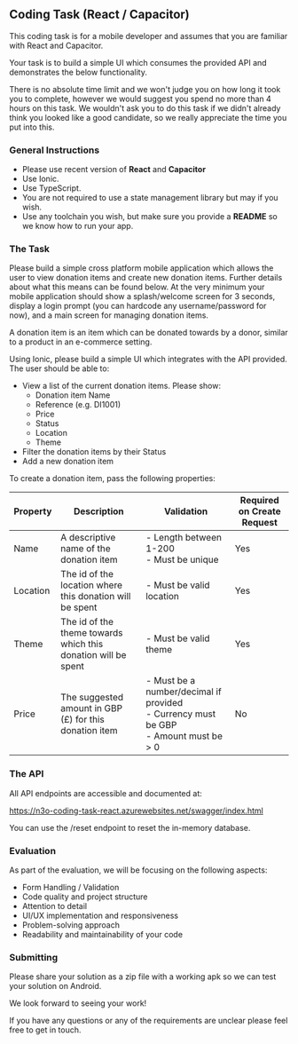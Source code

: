 ## Coding Task (React / Capacitor)

This coding task is for a mobile developer and assumes that you are familiar with React and Capacitor.

Your task is to build a simple UI which consumes the provided API and demonstrates the below functionality.

There is no absolute time limit and we won't judge you on how long it took you to complete, however we would suggest you spend no more than 4 hours on this task. We wouldn't ask you to do this task if we didn't already think you looked like a good candidate, so we really appreciate the time you put into this.

### General Instructions

- Please use recent version of **React** and **Capacitor**
- Use Ionic.
- Use TypeScript.
- You are not required to use a state management library but may if you wish.
- Use any toolchain you wish, but make sure you provide a **README** so we know how to run your app.

### The Task

Please build a simple cross platform mobile application which allows the user to view donation items and create new donation items. Further details about what this means can be found below. At the very minimum your mobile application should show a splash/welcome screen for 3 seconds, display a login prompt (you can hardcode any username/password for now), and a main screen for managing donation items.

A donation item is an item which can be donated towards by a donor, similar to a product in an e-commerce setting.

Using Ionic, please build a simple UI which integrates with the API provided. The user should be able to:

- View a list of the current donation items. Please show:
  - Donation item Name
  - Reference (e.g. DI1001)
  - Price
  - Status
  - Location
  - Theme
- Filter the donation items by their Status
- Add a new donation item

To create a donation item, pass the following properties:

| Property | Description                                                   | Validation                                                                                   | Required on Create Request |
| -------- | ------------------------------------------------------------- | -------------------------------------------------------------------------------------------- | -------------------------- |
| Name     | A descriptive name of the donation item                       | - Length between 1-200 <br> - Must be unique                                                 | Yes                        |
| Location | The id of the location where this donation will be spent      | - Must be valid location                                                                     | Yes                        |
| Theme    | The id of the theme towards which this donation will be spent | - Must be valid theme                                                                        | Yes                        |
| Price    | The suggested amount in GBP (£) for this donation item        | - Must be a number/decimal if provided <br> - Currency must be GBP <br> - Amount must be > 0 | No                         |

### The API

All API endpoints are accessible and documented at:

https://n3o-coding-task-react.azurewebsites.net/swagger/index.html

You can use the /reset endpoint to reset the in-memory database.

### Evaluation
As part of the evaluation, we will be focusing on the following aspects:

- Form Handling / Validation
- Code quality and project structure
- Attention to detail
- UI/UX implementation and responsiveness
- Problem-solving approach
- Readability and maintainability of your code

### Submitting

Please share your solution as a zip file with a working apk so we can test your solution on Android.

We look forward to seeing your work!

If you have any questions or any of the requirements are unclear please feel free to get in touch.
